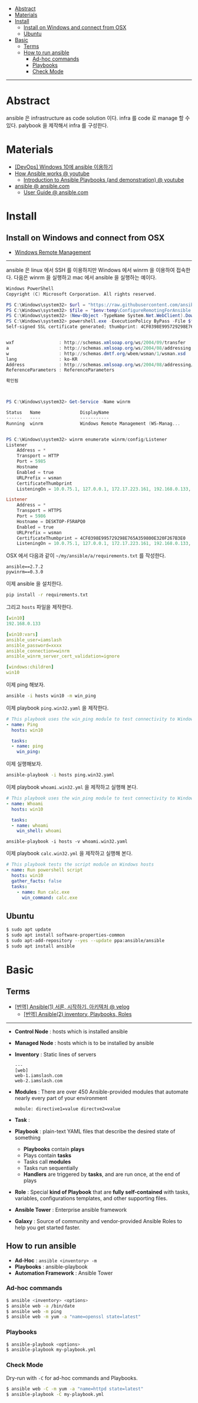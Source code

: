 - [Abstract](#abstract)
- [Materials](#materials)
- [Install](#install)
  - [Install on Windows and connect from OSX](#install-on-windows-and-connect-from-osx)
  - [Ubuntu](#ubuntu)
- [Basic](#basic)
  - [Terms](#terms)
  - [How to run ansible](#how-to-run-ansible)
    - [Ad-hoc commands](#ad-hoc-commands)
    - [Playbooks](#playbooks)
    - [Check Mode](#check-mode)

----

# Abstract

ansible 은 infrastructure as code solution 이다. infra 를 code 로 manage 할 수 있다. palybook 을 제작해서 infra 를 구성한다.

# Materials

* [[DevOps] Windows 10에 ansible 이용하기](http://egloos.zum.com/mcchae/v/11315161)
* [How Ansible works @ youtube](https://www.youtube.com/watch?v=St__HLMZ8qQ)
  * [Introduction to Ansible Playbooks (and demonstration) @ youtube](https://www.youtube.com/watch?v=ZAdJ7CdN7DY)
* [ansible @ ansible.com](https://docs.ansible.com/)
  * [User Guide @ ansible.com](https://docs.ansible.com/ansible/latest/user_guide/index.html)

# Install

## Install on Windows and connect from OSX

* [Windows Remote Management](https://docs.ansible.com/ansible/latest/user_guide/windows_winrm.html)

-----

ansible 은 linux 에서 SSH 를 이용하지만 Windows 에서 winrm 을 이용하여 접속한다. 다음은 winrm 을 실행하고 mac 에서 ansible 을 실행하는 예이다.

```powershell
Windows PowerShell
Copyright (C) Microsoft Corporation. All rights reserved.

PS C:\Windows\system32> $url = "https://raw.githubusercontent.com/ansible/ansible/devel/examples/scripts/ConfigureRemotingForAnsible.ps1"
PS C:\Windows\system32> $file = "$env:temp\ConfigureRemotingForAnsible.ps1"
PS C:\Windows\system32> (New-Object -TypeName System.Net.WebClient).DownloadFile($url, $file)
PS C:\Windows\system32> powershell.exe -ExecutionPolicy ByPass -File $file
Self-signed SSL certificate generated; thumbprint: 4CF0398E995729298E765A359800E320F267B3E0


wxf                 : http://schemas.xmlsoap.org/ws/2004/09/transfer
a                   : http://schemas.xmlsoap.org/ws/2004/08/addressing
w                   : http://schemas.dmtf.org/wbem/wsman/1/wsman.xsd
lang                : ko-KR
Address             : http://schemas.xmlsoap.org/ws/2004/08/addressing/role/anonymous
ReferenceParameters : ReferenceParameters

확인됨



PS C:\Windows\system32> Get-Service -Name winrm

Status   Name               DisplayName
------   ----               -----------
Running  winrm              Windows Remote Management (WS-Manag...


PS C:\Windows\system32> winrm enumerate winrm/config/Listener
Listener
    Address = *
    Transport = HTTP
    Port = 5985
    Hostname
    Enabled = true
    URLPrefix = wsman
    CertificateThumbprint
    ListeningOn = 10.0.75.1, 127.0.0.1, 172.17.223.161, 192.168.0.133, ::1, fe80::8442:75b5:9450:b676%3, fe80::85af:5c05:efbf:88ae%10

Listener
    Address = *
    Transport = HTTPS
    Port = 5986
    Hostname = DESKTOP-F5RAPQ0
    Enabled = true
    URLPrefix = wsman
    CertificateThumbprint = 4CF0398E995729298E765A359800E320F267B3E0
    ListeningOn = 10.0.75.1, 127.0.0.1, 172.17.223.161, 192.168.0.133, ::1, fe80::8442:75b5:9450:b676%3, fe80::85af:5c05:efbf:88ae%10
```

OSX 에서 다음과 같이 `~/my/ansible/a/requirements.txt` 를 작성한다.

```
ansible==2.7.2
pywinrm==0.3.0
```

이제 ansible 을 설치한다.

```bash
pip install -r requirements.txt
```

그리고 `hosts` 파일을 제작한다.

```yml
[win10]
192.168.0.133

[win10:vars]
ansible_user=iamslash
ansible_password=xxxx
ansible_connection=winrm
ansible_winrm_server_cert_validation=ignore

[windows:children]
win10
```

이제 ping 해보자.

```bash
ansible -i hosts win10 -m win_ping
```

이제 playbook `ping.win32.yaml` 을 제작한다.

```yml
# This playbook uses the win_ping module to test connectivity to Windows hosts
- name: Ping
  hosts: win10

  tasks:
  - name: ping
    win_ping:
```

이제 실행해보자.

```bash
ansible-playbook -i hosts ping.win32.yaml
```

이제 playbook `whoami.win32.yml` 을 제작하고 실행해 본다.

```yml
# This playbook uses the win_ping module to test connectivity to Windows hosts
- name: Whoami
  hosts: win10

  tasks:
  - name: whoami
    win_shell: whoami
```

```
ansible-playbook -i hosts -v whoami.win32.yaml
```

이제 playbook `calc.win32.yml` 을 제작하고 실행해 본다.

```yml
# This playbook tests the script module on Windows hosts
- name: Run powershell script
  hosts: win10
  gather_facts: false
  tasks:
    - name: Run calc.exe
      win_command: calc.exe
```

## Ubuntu

```bash
$ sudo apt update
$ sudo apt install software-properties-common
$ sudo apt-add-repository --yes --update ppa:ansible/ansible
$ sudo apt install ansible
```

# Basic

## Terms

* [[번역] Ansible(1) 서론, 시작하기, 아키텍처 @ velog](https://velog.io/@hanblueblue/%EB%B2%88%EC%97%AD-Ansible)
  * [[번역] Ansible(2) inventory, Playbooks, Roles](https://velog.io/@hanblueblue/%EB%B2%88%EC%97%AD-Ansible2-%ED%94%8C%EB%A0%88%EC%9D%B4%EB%B6%81)

----

* **Control Node** : hosts which is installed ansible 
* **Managed Node** : hosts which is to be installed by ansible
* **Inventory** : Static lines of servers
  ```
  ---
  [web]
  web-1.iamslash.com
  web-2.iamslash.com
  ```

* **Modules** : There are over 450 Ansible-provided modules that automate nearly every part of your environment
  ```
  mobule: directive1=value directve2=value
  ```
* **Task** :
* **Playbook** : plain-text YAML files that describe the desired state of something
  * **Playbooks** contain **plays**
  * Plays contain **tasks**
  * Tasks call **modules**
  * Tasks run sequentially
  * **Handlers** are triggered by **tasks**, and are run once, at the end of plays
* **Role** : Special **kind of Playbook** that are **fully self-contained** with tasks, variables, configurations templates, and other supporting files.
* **Ansible Tower** : Enterprise ansible framework
* **Galaxy** : Source of community and vendor-provided Ansible Roles to help you get started faster.

## How to run ansible

* **Ad-Hoc** : `ansible <inventory> -m`
* **Playbooks** : ansible-playbook
* **Automation Framework** : Ansible Tower

### Ad-hoc commands

```bash
$ ansible <inventory> <options>
$ ansible web -a /bin/date
$ ansible web -m ping
$ ansible web -m yum -a "name=openssl state=latest"
```

### Playbooks

```bash
$ ansible-playbook <options>
$ ansible-playbook my-playbook.yml
```

### Check Mode

Dry-run with `-C` for ad-hoc commands and Playbooks.

```bash
$ ansible web -C -m yum -a "name=httpd state=latest"
$ ansible-playbook -C my-playbook.yml
```


